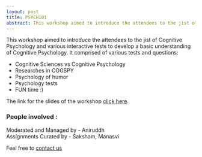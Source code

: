 ```yaml
---
layout: post
title: PSYCH101
abstract: This workshop aimed to introduce the attendees to the jist of Cognitive Psychology and various interactive tests to develop a basic understanding of Cognitive Psychology.
---
```

This workshop aimed to introduce the attendees to the jist of Cognitive Psychology and various interactive tests to develop a basic understanding of Cognitive Psychology. It comprised of various tests and questions:
* Cognitive Sciences vs Cognitive Psychology
* Researches in COGSPY
* Psychology of humor
* Psychology tests
* FUN time :)

The link for the slides of the workshop [click here](https://docs.google.com/presentation/d/1dGBf_u1KAuDwqzpNiaGR3vo3OR_r-71S_WKpB4dAJGo/edit#slide=id.g23d688ad163_3_52).






### People involved :
Moderated and Managed by - Aniruddh <br>
Assignments Curated by - Saksham, Manasvi<br>

Feel free to [contact us](https://bcs-iitk.github.io/people)

